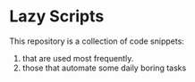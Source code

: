 # Lazy Scripts

This repository is a collection of code snippets:
1. that are used most frequently.
2. those that automate some daily boring tasks  
